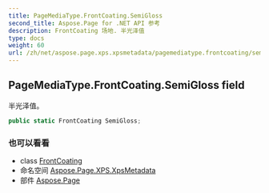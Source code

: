 ```yaml
---
title: PageMediaType.FrontCoating.SemiGloss
second_title: Aspose.Page for .NET API 参考
description: FrontCoating 场地. 半光泽值
type: docs
weight: 60
url: /zh/net/aspose.page.xps.xpsmetadata/pagemediatype.frontcoating/semigloss/
---
```

## PageMediaType.FrontCoating.SemiGloss field

半光泽值。

```csharp
public static FrontCoating SemiGloss;
```

### 也可以看看

* class [FrontCoating](../)
* 命名空间 [Aspose.Page.XPS.XpsMetadata](../../pagemediatype.frontcoating/)
* 部件 [Aspose.Page](../../../)


